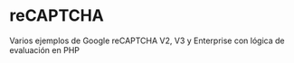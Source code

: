 # reCAPTCHA
Varios ejemplos de Google reCAPTCHA V2, V3 y Enterprise con lógica de evaluación en PHP 

